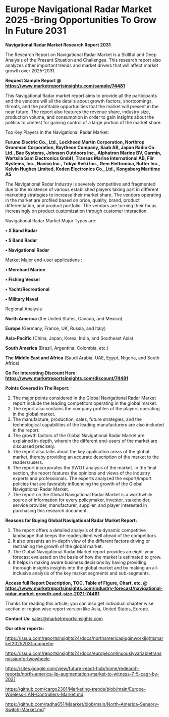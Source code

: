  # Europe Navigational Radar Market 2025 -Bring Opportunities To Grow In Future 2031

<strong>Navigational Radar Market Research Report 2031</strong>

The Research Report on Navigational Radar Market is a Skillful and Deep Analysis of the Present Situation and Challenges. This research report also analyzes other important trends and market drivers that will affect market growth over 2025-2031.

<strong>Request Sample Report @ <a href=https://www.marketreportsinsights.com/sample/74481>https://www.marketreportsinsights.com/sample/74481</a></strong>

This Navigational Radar market report aims to provide all the participants and the vendors will all the details about growth factors, shortcomings, threats, and the profitable opportunities that the market will present in the near future. The report also features the revenue share, industry size, production volume, and consumption in order to gain insights about the politics to contest for gaining control of a large portion of the market share.

Top Key Players in the Navigational Radar Market:

<strong>Furuno Electric Co., Ltd., Lockheed Martin Corporation, Northrop Grumman Corporation, Raytheon Company, Saab AB, Japan Radio Co. Ltd., Bae Systems, Johnson Outdoors Inc., Alphatron Marine BV, Garmin, Wartsila Sam Electronics GmbH, Transas Marine International AB, Flir Systems, Inc., Navico Inc., Tokyo Keiki Inc., Gem Elettronica, Rutter Inc., Kelvin Hughes Limited, Koden Electronics Co., Ltd., Kongsberg Maritime AS</strong>

The Navigational Radar Industry is severely competitive and fragmented due to the existence of various established players taking part in different marketing strategies to increase their market share. The vendors operating in the market are profiled based on price, quality, brand, product differentiation, and product portfolio. The vendors are turning their focus increasingly on product customization through customer interaction.

Navigational Radar Market Major Types are:

<strong>• X Band Radar

• S Band Radar

• Navigational Radar</strong>

Market Major end-user applications :

<strong>• Merchant Marine

• Fishing Vessel

• Yacht/Recreational

• Military Naval</strong>

Regional Analysis

</u><strong><b>North America</b></strong> (the United States, Canada, and Mexico)

<strong><b>Europe </b></strong>(Germany, France, UK, Russia, and Italy)

<strong><b>Asia-Pacific</b></strong> (China, Japan, Korea, India, and Southeast Asia)

<strong><b>South America</b></strong> (Brazil, Argentina, Colombia, etc.)

<strong><b>The Middle East and Africa</b></strong> (Saudi Arabia, UAE, Egypt, Nigeria, and South Africa)

<strong>Go For Interesting Discount Here: <a href=https://www.marketreportsinsights.com/discount/74481>https://www.marketreportsinsights.com/discount/74481</a></strong>

<strong>Points Covered in The Report:</strong>
<ol>
  <li>The major points considered in the Global Navigational Radar Market report include the leading competitors operating in the global market.</li>
  <li>The report also contains the company profiles of the players operating in the global market.</li>
  <li>The manufacture, production, sales, future strategies, and the technological capabilities of the leading manufacturers are also included in the report.</li>
  <li>The growth factors of the Global Navigational Radar Market are explained in-depth, wherein the different end-users of the market are discussed precisely.</li>
  <li>The report also talks about the key application areas of the global market, thereby providing an accurate description of the market to the readers/users.</li>
  <li>The report incorporates the SWOT analysis of the market. In the final section, the report features the opinions and views of the industry experts and professionals. The experts analyzed the export/import policies that are favorably influencing the growth of the Global Navigational Radar Market.</li>
  <li>The report on the Global Navigational Radar Market is a worthwhile source of information for every policymaker, investor, stakeholder, service provider, manufacturer, supplier, and player interested in purchasing this research document.</li>
</ol>
<strong>Reasons for Buying Global Navigational Radar Market Report:</strong>

<ol>
  <li>The report offers a detailed analysis of the dynamic competitive landscape that keeps the reader/client well ahead of the competitors.</li>
  <li>It also presents an in-depth view of the different factors driving or restraining the growth of the global market.</li>
  <li>The Global Navigational Radar Market report provides an eight-year forecast evaluated on the basis of how the market is estimated to grow.</li>
  <li>It helps in making aware business decisions by having providing thorough insights insights into the global market and by making an all-inclusive analysis of the key market segments and sub-segments.</li>
</ol>
<strong>Access full Report Description, TOC, Table of Figure, Chart, etc. @ <a href=https://www.marketreportsinsights.com/industry-forecast/navigational-radar-market-growth-and-size-2021-74481>https://www.marketreportsinsights.com/industry-forecast/navigational-radar-market-growth-and-size-2021-74481</a></strong>


Thanks for reading this article; you can also get individual chapter wise section or region wise report version like Asia, United States, Europe.

<strong>Contact Us:</strong>
sales@marketreportsinsights.com

<strong>Our other reports:</strong>

<a href=https://issuu.com/reportsinsights24/docs/northamericapluginworklightsmarket20252031comprehe>https://issuu.com/reportsinsights24/docs/northamericapluginworklightsmarket20252031comprehe</a>

<a href=https://issuu.com/reportsinsights24/docs/europecontinuouslyvariabletransmissionfortwowheele>https://issuu.com/reportsinsights24/docs/europecontinuouslyvariabletransmissionfortwowheele</a>

<a href=https://sites.google.com/view/future-readt-hub/home/redearch-reports/north-america-lip-augmentation-market-to-witness-7-5-cagr-by-2031>https://sites.google.com/view/future-readt-hub/home/redearch-reports/north-america-lip-augmentation-market-to-witness-7-5-cagr-by-2031</a>

<a href=https://github.com/cargo2301/Marketing-trends/blob/main/Europe-Wireless-LAN-Controllers-Market.md>https://github.com/cargo2301/Marketing-trends/blob/main/Europe-Wireless-LAN-Controllers-Market.md</a>

<a href=https://github.com/radha651/Maarket/blob/main/North-America-Sensory-Switch-Market.md>https://github.com/radha651/Maarket/blob/main/North-America-Sensory-Switch-Market.md</a>"
